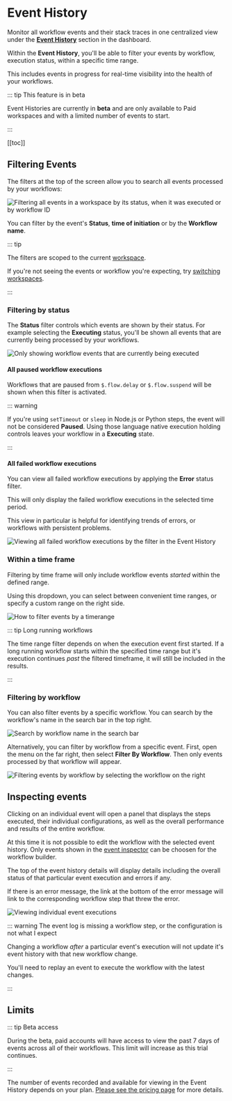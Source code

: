 # Event History

Monitor all workflow events and their stack traces in one centralized view under the [**Event History**](https://pipedream.com/event-history) section in the dashboard.

Within the **Event History**, you'll be able to filter your events by workflow, execution status, within a specific time range.

This includes events in progress for real-time visibility into the health of your workflows.

::: tip This feature is in beta

Event Histories are currently in **beta** and are only available to Paid workspaces and with a limited number of events to start.

:::

[[toc]]

## Filtering Events

The filters at the top of the screen allow you to search all events processed by your workflows:

![Filtering all events in a workspace by its status, when it was executed or by workflow ID](https://res.cloudinary.com/pipedreamin/image/upload/v1683747287/docs/docs/event%20histories/CleanShot_2023-05-10_at_15.34.00_2x_voaos3.png)

You can filter by the event's **Status**, **time of initiation** or by the **Workflow name**.

::: tip 

The filters are scoped to the current [workspace](/workspaces/).

If you're not seeing the events or workflow you're expecting, try [switching workspaces](/workspaces/#switching-between-workspaces).

:::

### Filtering by status

The **Status** filter controls which events are shown by their status. For example selecting the **Executing** status, you'll be shown all events that are currently being processed by your workflows.

![Only showing workflow events that are currently being executed](https://res.cloudinary.com/pipedreamin/image/upload/v1683748216/docs/docs/event%20histories/CleanShot_2023-05-10_at_15.50.05_2x_yroowb.png)

#### All paused workflow executions

Workflows that are paused from `$.flow.delay` or `$.flow.suspend` will be shown when this filter is activated.

::: warning

If you're using `setTimeout` or `sleep` in Node.js or Python steps, the event will not be considered **Paused**. Using those language native execution holding controls leaves your workflow in a **Executing** state.

:::

#### All failed workflow executions

You can view all failed workflow executions by applying the **Error** status filter.

This will only display the failed workflow executions in the selected time period.

This view in particular is helpful for identifying trends of errors, or workflows with persistent problems.

![Viewing all failed workflow executions by the filter in the Event History](https://res.cloudinary.com/pipedreamin/image/upload/v1683747364/docs/docs/event%20histories/CleanShot_2023-05-10_at_15.35.34_2x_pbooqv.png)


### Within a time frame

Filtering by time frame will only include workflow events _started_ within the defined range.

Using this dropdown, you can select between convenient time ranges, or specify a custom range on the right side.

![How to filter events by a timerange](https://res.cloudinary.com/pipedreamin/image/upload/v1683747452/docs/docs/event%20histories/CleanShot_2023-05-10_at_15.37.01_2x_oxb07m.png)


::: tip Long running workflows

The time range filter depends on when the execution event first started. If a long running workflow starts within the specified time range but it's execution continues _past_ the filtered timeframe, it will still be included in the results.

:::

### Filtering by workflow

You can also filter events by a specific workflow. You can search by the workflow's name in the search bar in the top right.

![Search by workflow name in the search bar](https://res.cloudinary.com/pipedreamin/image/upload/v1683747588/docs/docs/event%20histories/CleanShot_2023-05-10_at_15.39.30_2x_yoa1k6.png)

Alternatively, you can filter by workflow from a specific event. First, open the menu on the far right, then select **Filter By Workflow**. Then only events processed by that workflow will appear.

![Filtering events by workflow by selecting the workflow on the right](https://res.cloudinary.com/pipedreamin/image/upload/v1683747695/docs/docs/event%20histories/CleanShot_2023-05-10_at_15.41.20_2x_ulvdns.png)

## Inspecting events

Clicking on an individual event will open a panel that displays the steps executed, their individual configurations, as well as the overall performance and results of the entire workflow.

At this time it is not possible to edit the workflow with the selected event history. Only events shown in the [event inspector](/workflows/events/inspect/#the-inspector) can be choosen for the workflow builder.

The top of the event history details will display details including the overall status of that particular event execution and errors if any.

If there is an error message, the link at the bottom of the error message will link to the corresponding workflow step that threw the error.

![Viewing individual event executions](https://res.cloudinary.com/pipedreamin/image/upload/v1683748495/docs/docs/event%20histories/CleanShot_2023-05-10_at_15.53.44_2x_t30gsb.png)

::: warning The event log is missing a workflow step, or the configuration is not what I expect

Changing a workflow _after_ a particular event's execution will not update it's event history with that new workflow change.

You'll need to replay an event to execute the workflow with the latest changes.

:::


## Limits

::: tip Beta access

During the beta, paid accounts will have access to view the past 7 days of events across all of their workflows. This limit will increase as this trial continues.

:::

The number of events recorded and available for viewing in the Event History depends on your plan. [Please see the pricing page](https://pipedream.com/pricing) for more details.
